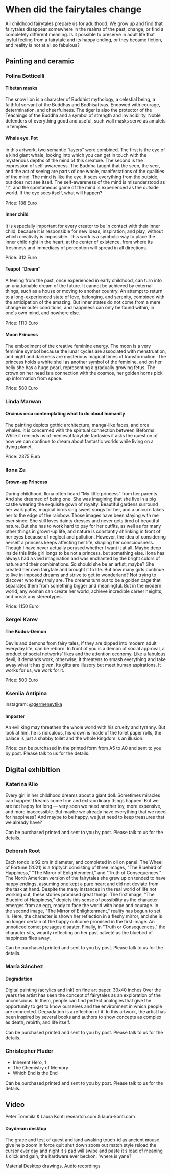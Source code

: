 # When did the fairytales change

All childhood fairytales prepare us for adulthood. We grow up and find that fairytales disappear somewhere in the realms of the past, change, or find a completely different meaning. Is it possible to preserve in adult life that joyful feeling from a fairytale and its happy ending, or they became fiction, and reality is not at all so fabulous?

## Painting and ceramic

### Polina Botticelli

#### Tibetan masks

The snow lion is a character of Buddhist mythology, a celestial being, a faithful servant of the Buddhas and Bodhisattvas. Endowed with courage, determination, and cheerfulness.
The tiger is also the protector of the Teachings of the Buddha and a symbol of strength and invincibility.
Noble defenders of everything good and useful, such wall masks serve as amulets in temples.



#### Whale eye. Pot

In this artwork, two semantic “layers” were combined.
The first is the eye of a kind giant whale, looking into which you can get in touch with the mysterious depths of the mind of this creature.
The second is the expression of self-awareness.
The Buddha taught that the seen, the seer, and the act of seeing are parts of one whole, manifestations of the qualities of the mind. The mind is like the eye, it sees everything from the outside, but does not see itself. The self-awareness of the mind is misunderstood as "I", and the spontaneous game of the mind is experienced as the outside world. If the eye sees itself, what will happen?

Price: 188 Euro

#### Inner child

It is especially important for every creator to be in contact with their inner child, because it is responsible for new ideas, inspiration, and play, without which creativity is impossible. This work is a symbolic way to place the inner child right in the heart, at the center of existence, from where its freshness and immediacy of perception will spread in all directions.

Price: 312 Euro

#### Teapot “Dream”

A feeling from the past, once experienced in early childhood, can turn into an unattainable dream of the future. It cannot be achieved by external things, such as a house or moving to another country. An attempt to return to a long-experienced state of love, belonging, and serenity, combined with the anticipation of the amazing.
But inner states do not come from a mere change in outer conditions, and happiness can only be found within, in one's own mind, and nowhere else. 

Price: 1110 Euro

#### Moon Princess

The embodiment of the creative feminine energy.
The moon is a very feminine symbol because the lunar cycles are associated with menstruation, and night and darkness are mysterious magical times of transformation.
The princess holds a white shell as another symbol of the feminine, and on her belly she has a huge pearl, representing a gradually growing fetus.
The crown on her head is a connection with the cosmos, her golden horns pick up information from space.

Price: 580 Euro

### Linda Marwan

#### Orcinus orca contemplating what to do about humanity 

The painting depicts gothic architecture, manga-like faces, and orca whales. It is concerned with the spiritual connection between lifeforms. While it reminds us of medieval fairytale fantasies it asks the question of how we can continue to dream about fantastic worlds while living on a dying planet.

Price: 2375 Euro

### Ilona Za

#### Grown-up Princess

During childhood, Ilona often heard “My little princess” from her parents. And she dreamed of being one. She was imagining that she live in a big castle wearing the exquisite gown of royalty. Beautiful gardens surround her walk paths, magical birds sing sweet songs for her, and a unicorn takes her to the edge of the rainbow.
Those images have been staying with me ever since. She still loves dainty dresses and never gets tired of beautiful nature. But she has to work hard to pay for her outfits, as well as for many other things in grown-up life, and nature is constantly shrinking in front of her eyes because of neglect and pollution. However, the idea of considering herself a princess keeps affecting her life, shaping her consciousness.
Though I have never actually perused whether I want it at all. Maybe deep inside this little girl longs to be not a princess, but something else. Ilona has always had a vivid imagination and was enchanted by the bright colors of nature and their combinations. So should she be an artist, maybe? 
She created her own fairytale and brought it to life. But how many girls continue to live in imposed dreams and strive to get to wonderland? Not trying to discover who they truly are. The dreams turn out to be a golden cage that separates them from something bigger and meaningful. 
But in the modern world, any woman can create her world, achieve incredible career heights, and break any stereotypes.

Price: 1150 Euro

### Sergei Karev

#### The Kudos-Demon

Devils and demons from fairy tales, if they are dipped into modern adult everyday life, can be reborn. In front of you is a demon of social approval, a product of social networks' likes and the attention economy. Like a fabulous devil, it demands work, otherwise, it threatens to smash everything and take away what it has given. Its gifts are illusory but meet human aspirations. It works for us, we work for it.

Price: 500 Euro

### Kseniia Antipina

Instagram: [@germenevtika](https://www.instagram.com/germenevtika/)

#### Imposter

An evil king may threathen the whole world with his cruelty and tyranny. But look at him, he is ridiculous, his crown is made of the toilet paper rolls, the palace is just a shabby toilet and the whole kingdom is an illusion.

Price: can be purchased in the printed form from A5 to A0 and sent to you by post. Please talk to us for the details.

## Digital exhibition

### Katerina Klio

Every girl in her childhood dreams about a giant doll. Sometimes miracles can happen! 
Dreams come true and extraordinary things happen! But we are not happy for long — very soon we need another toy, more expensive, and more inaccessible. But maybe we already have everything that we need for happiness? And maybe to be happy, we just need to keep treasures that we already have?

Can be purchased printed and sent to you by post. Please talk to us for the details.

### Deborah Root

Each tondo is 92 cm in diameter, and completed in oil on panel.
The Wheel of Fortune (2021) is a triptych consisting of three images, "The Bluebird of Happiness," "The Mirror of Enlightenment," and "Truth of Consequences." 
The North American version of the fairytales she grew up on tended to have happy endings, assuming one kept a pure heart and did not deviate from the task at hand.  Despite the many instances in the real world of life not working out, these stories promised great things. The first image, "The Bluebird of Happiness," depicts this sense of possibility as the character emerges from an egg, ready to face the world with hope and courage. In the second image, "The Mirror of Enlightenment," reality has begun to set in. Here, the character is shown her reflection in a fleshy mirror, and she is no longer certain of the happy outcome promised in the first image. An unnoticed comet presages disaster. Finally, in "Truth or Consequences," the character sits, wearily reflecting on her past naïveté as the bluebird of happiness flies away.

Can be purchased printed and sent to you by post. Please talk to us for the details.

### María Sánchez

#### Degradation

Digital painting (acrylics and ink) on fine art paper. 30x40 inches
Over the years the artist has seen the concept of fairytales as an exploration of the unconscious. In them, people can find perfect analogies that give the opportunity to get to know ourselves and the environment in which people are connected. Degradation is a reflection of it. In this artwork, the artist has been inspired by several books and authors to show concepts as complex as death, rebirth, and life itself.

Can be purchased printed and sent to you by post. Please talk to us for the details.

### Christopher Fluder

* Inherent Hero, 1
* The Chemistry of Memory
* Which End is the End

Can be purchased printed and sent to you by post. Please talk to us for the details.


## Video

Peter Tommila & Laura Konti
researtch.com & laura-konti.com

#### Daydream desktop

The grace and test of quest and land
awaking touch-id as ancient mouse give help
zoom in force quit shut down zoom out match style reload
the cursor ever day and night it ́s pad will swipe
and paste it ́s load of meaning ́s click and gain,
the hardware ever beckon; 'where is yane?'

Material
Desktop drawings, Audio recordings
